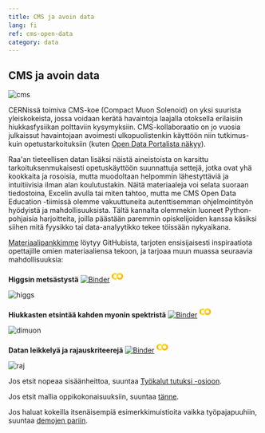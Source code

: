 ```yaml
---
title: CMS ja avoin data
lang: fi
ref: cms-open-data
category: data
---
```



## CMS ja avoin data

<img src="https://cms-docdb.cern.ch/cgi-bin/PublicDocDB/RetrieveFile?docid=3045&filename=CMSlogo_color_nolabel_1024_May2014.png&version=3" alt="cms" width="40%" class="center"/>

CERNissä toimiva CMS-koe (Compact Muon Solenoid) on yksi suurista yleiskokeista, jossa voidaan kerätä havaintoja laajalla otoksella erilaisiin hiukkasfysiikan polttaviin kysymyksiin. CMS-kollaboraatio on jo vuosia julkaissut havaintojaan avoimesti ulkopuolistenkin käyttöön niin tutkimus- kuin opetustarkoituksiin (kuten [Open Data Portalista näkyy](http://opendata.cern.ch/search?page=1&size=20&experiment=CMS)).

Raa'an tieteellisen datan lisäksi näistä aineistoista on karsittu tarkoituksenmukaisesti opetuskäyttöön suunnattuja settejä, jotka ovat yhä kookkaita ja rosoisia, mutta muodoltaan helpommin lähestyttäviä ja intuitiivisia ilman alan koulutustakin. Näitä materiaaleja voi selata suoraan tiedostoina, Excelin avulla tai miten tahtoo, mutta me CMS Open Data Education -tiimissä olemme vakuuttuneita autenttisemman ohjelmointityön hyödyistä ja mahdollisuuksista. Tältä kannalta olemmekin luoneet Python-pohjaisia harjoitteita, joilla päästään paremmin opiskelijoiden kanssa käsiksi siihen mitä fyysikko tai data-analyytikko tekee töissään nykyaikana.

[Materiaalipankkimme](https://github.com/cms-opendata-education/cms-jupyter-materials-finnish/tree/master) 
löytyy GitHubista, tarjoten ensisijaisesti inspiraatiota opettajille omien materiaaliensa tekoon, ja tarjoaa muun muassa seuraavia mahdollisuuksia:

**Higgsin metsästystä** [![Binder](https://mybinder.org/badge.svg)](https://mybinder.org/v2/gh/cms-opendata-education/cms-jupyter-materials-finnish/master?filepath=Demot%2FHiukkasfysiikkaa%2FHiggs-hakusessa-4-leptonia.ipynb) [![Colaboratory](https://github.com/cms-opendata-education/cms-jupyter-materials-finnish/blob/master/Kuvat/colab_icon.png?raw=true)](https://colab.research.google.com/github/cms-opendata-education/cms-jupyter-materials-finnish/blob/master/Demot/Hiukkasfysiikkaa/Higgs-hakusessa-4-leptonia.ipynb)

![higgs](../assets/img/higgsOD.png)

**Hiukkasten etsintää kahden myonin spektristä**  [![Binder](https://mybinder.org/badge.svg)](https://mybinder.org/v2/gh/cms-opendata-education/cms-jupyter-materials-finnish/master?filepath=Opetusmateriaalit%2FHiukkasetHukassa%2FHiukkasetHukassaOpettaja.ipynb) [![Colaboratory](https://github.com/cms-opendata-education/cms-jupyter-materials-finnish/blob/master/Kuvat/colab_icon.png?raw=true)](https://colab.research.google.com/github/cms-opendata-education/cms-jupyter-materials-finnish/blob/master/Opetusmateriaalit/HiukkasetHukassa/HiukkasetHukassaOpettaja.ipynb)


![dimuon](../assets/img/dimuon.png)

**Datan leikkelyä ja rajauskriteerejä** [![Binder](https://mybinder.org/badge.svg)](https://mybinder.org/v2/gh/cms-opendata-education/cms-jupyter-materials-finnish/master?filepath=Demot%2FHiukkasfysiikkaa%2FHistogrammien-vertailu-samassa-kuvassa.ipynb) [![Colaboratory](https://github.com/cms-opendata-education/cms-jupyter-materials-finnish/blob/master/Kuvat/colab_icon.png?raw=true)](https://colab.research.google.com/github/cms-opendata-education/cms-jupyter-materials-finnish/blob/master/Demot/Hiukkasfysiikkaa/Histogrammien-vertailu-samassa-kuvassa.ipynb)

![raj](../assets/img/eneRaj.png)

Jos etsit nopeaa sisäänheittoa, suuntaa [Työkalut tutuksi -osioon](https://github.com/cms-opendata-education/cms-jupyter-materials-finnish/tree/master/TyokalutTutuiksi).

Jos etsit mallia oppikokonaisuuksiin, suuntaa [tänne](https://github.com/cms-opendata-education/cms-jupyter-materials-finnish/tree/master/Opetusmateriaalit).

Jos haluat kokeilla itsenäisempiä esimerkkimuistioita vaikka työpajapuuhiin, suuntaa [demojen pariin](https://github.com/cms-opendata-education/cms-jupyter-materials-finnish/tree/master/Demot).

